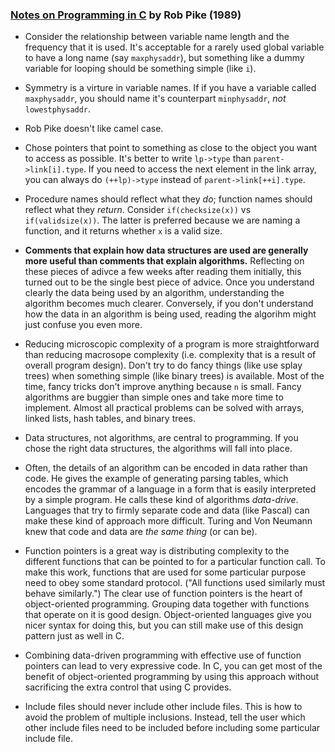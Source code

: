 ### [Notes on Programming in C](http://doc.cat-v.org/bell_labs/pikestyle) by Rob Pike (1989)

- Consider the relationship between variable name length and the frequency that it is used. It's acceptable for a rarely used global variable to have a long name (say `maxphysaddr`), but something like a dummy variable for looping should be something simple (like `i`).

- Symmetry is a virture in variable names. If if you have a variable called `maxphysaddr`, you should name it's counterpart `minphysaddr`, *not* `lowestphysaddr`.

- Rob Pike doesn't like camel case.

- Chose pointers that point to something as close to the object you want to access as possible. It's better to write `lp->type` than `parent->link[i].type`. If you need to access the next element in the link array, you can always do `(++lp)->type` instead of `parent->link[++i].type`.

- Procedure names should reflect what they *do*; function names should reflect what they *return*. Consider `if(checksize(x))` vs `if(validsize(x))`. The latter is preferred because we are naming a function, and it returns whether `x` is a valid size.

- **Comments that explain how data structures are used are generally more useful than comments that explain algorithms.** Reflecting on these pieces of adivce a few weeks after reading them initially, this turned out to be the single best piece of advice. Once you understand clearly the data being used by an algorithm, understanding the algorithm becomes much clearer. Conversely, if you don't understand how the data in an algorithm is being used, reading the algorihm might just confuse you even more.

- Reducing microscopic complexity of a program is more straightforward than reducing macrosope complexity (i.e. complexity that is a result of overall program design). Don't try to do fancy things (like use splay trees) when something simple (like binary trees) is available. Most of the time, fancy tricks don't improve anything because `n` is small. Fancy algorithms are buggier than simple ones and take more time to implement. Almost all practical problems can be solved with arrays, linked lists, hash tables, and binary trees.

- Data structures, not algorithms, are central to programming. If you chose the right data structures, the algorithms will fall into place.

- Often, the details of an algorithm can be encoded in data rather than code. He gives the example of generating parsing tables, which encodes the grammar of a language in a form that is easily interpreted by a simple program. He calls these kind of algorithms *data-drive*. Languages that try to firmly separate code and data (like Pascal) can make these kind of approach more difficult. Turing and Von Neumann knew that code and data are *the same thing* (or can be).

- Function pointers is a great way is distributing complexity to the different functions that can be pointed to for a particular function call. To make this work, functions that are used for some particular purpose need to obey some standard protocol. ("All functions used similarly must behave similarly.") The clear use of function pointers is the heart of object-oriented programming. Grouping data together with functions that operate on it is good design. Object-oriented languages give you nicer syntax for doing this, but you can still make use of this design pattern just as well in C.

- Combining data-driven programming with effective use of function pointers can lead to very expressive code. In C, you can get most of the benefit of object-oriented programming by using this approach without sacrificing the extra control that using C provides.

- Include files should never include other include files. This is how to avoid the problem of multiple inclusions. Instead, tell the user which other include files need to be included before including some particular include file.
